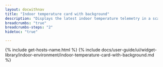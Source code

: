 ```yaml
---
layout: docwithnav
title: "Indoor temperature card with background"
description: "Displays the latest indoor temperature telemetry in a scalable rectangle card with the background image."
breadcrumbs: "true"
breadcrumbs-steps: "2"
hidetoc: "true"

---
```

{% include get-hosts-name.html %}
{% include docs/user-guide/ui/widget-library/indoor-environment/indoor-temperature-card-with-background.md %}
